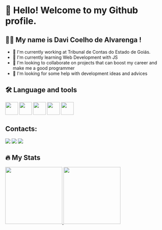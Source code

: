 # 👋 Hello! Welcome to my Github profile.
## 👩‍💻 My name is Davi Coelho de Alvarenga !

- 🔭 I'm currently working at Tribunal de Contas do Estado de Goiás.
- 🌱 I'm currently learning Web Development with JS
- 👯 I'm looking to collaborate on projects that can boost my career and make me a good programmer
- 🤔 I'm looking for some help with development ideas and advices

## 🛠 Language and tools
<img src="https://cdn.jsdelivr.net/gh/devicons/devicon@latest/icons/c/c-original.svg" width="40" height="40" /> <img src="https://cdn.jsdelivr.net/gh/devicons/devicon@latest/icons/git/git-original.svg" width="40" height="40" /> <img src="https://cdn.jsdelivr.net/gh/devicons/devicon@latest/icons/html5/html5-plain-wordmark.svg" width="40" height="40" /> <img src="https://cdn.jsdelivr.net/gh/devicons/devicon@latest/icons/css3/css3-plain-wordmark.svg" width="40" height="40" /> <img src="https://cdn.jsdelivr.net/gh/devicons/devicon@latest/icons/javascript/javascript-original.svg" width="40" height="40" />
          
          
          

## Contacts:

<div>
<a href="https://www.instagram.com/davicalvarenga?igsh=MTA1Y2l3NmZlbjkxOQ%3D%3D&utm_source=qr" target="_blank"><img loading="lazy" src="https://img.shields.io/badge/-Instagram-%23E4405F?style=for-the-badge&logo=instagram&logoColor=white" target="_blank"></a>
<a href = "davialvarenga434@gmail.com"><img loading="lazy" src="https://img.shields.io/badge/Gmail-D14836?style=for-the-badge&logo=gmail&logoColor=white" target="_blank"></a>
<a href="https://www.linkedin.com/in/davicalvarenga/" target="_blank"><img loading="lazy" src="https://img.shields.io/badge/-LinkedIn-%230077B5?style=for-the-badge&logo=linkedin&logoColor=white" target="_blank"></a>   
</div>

## 🔥   My Stats 

<div>
  <a href="https://github.com/davicalvarenga">
    <img loading="lazy" height="180em" src="https://github-readme-stats.vercel.app/api/top-langs/?username=davicalvarenga&layout=compact&langs_count=7&theme=dracula"/>
    <img loading="lazy" height="180em" src="https://github-readme-stats.vercel.app/api?username=davicalvarenga&show_icons=true&theme=dracula&include_all_commits=true&count_private=true"/>
  </a>
</div>

